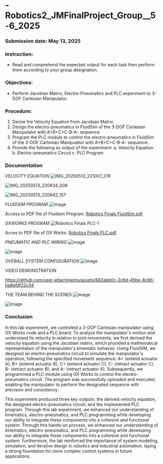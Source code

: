 # -Robotics2_JMFinalProject_Group__5-6_2025

### Submission date: May 13, 2025

### Instruction: 
- Read and comprehend the expected output for each task then perform them according to your group
designation.

### Objectives: 
- Perform Jacobian Matrix, Electro-Pneumatics and PLC experiment to 3-DOF Cartesian Manipulator.   

### Procedure:
1. Derive the Velocity Equation from Jacobian Matrix.
2. Design the electro-pneumatics in FluidSim of the 3-DOF Cartesian Manipulator with A+B+C+C-B-A- sequence.
3. Program the PLC module to control the electro-pneumatics in FluidSim of the 3-DOF Cartesian Manipulator
with A+B+C+C-B-A- sequence.
4. Provide the following as output of the experiment:
    a. Velocity Equation
    b. Electro-pneumatics Circuit
    c. PLC Program

### Documentation

*VELOCITY EQUATION*
![IMG_20250513_221007_276](https://github.com/user-attachments/assets/273b1ee3-272a-4caa-b932-5ae9a5373bfb)

![IMG_20250513_220834_008](https://github.com/user-attachments/assets/f200bbf5-ede2-4c9e-bd53-60af8346fdf6)

![IMG_20250513_220842_157](https://github.com/user-attachments/assets/d82e9963-49f6-46e9-8e4a-530dd37426b6)


*FLUIDSIM PROGRAM*
![image](https://github.com/user-attachments/assets/88700624-8d75-4264-8563-a0fc68271d76)

Access to PDF file of Fluidsim Program: [Robotics Finals FluidSim.pdf](https://github.com/user-attachments/files/20181231/Robotics.Finals.FluidSim.pdf)


*GXWORKS PROGRAM*
![Robotics Finals PLC-1](https://github.com/user-attachments/assets/86bb8fd9-dde7-4704-98f2-6551fd4974a5)

Acces to PDF file of GX Works: [Robotics Finals PLC.pdf](https://github.com/user-attachments/files/20181219/Robotics.Finals.PLC.pdf)

*PNEUMATIC AND PLC WIRING*
![image](https://github.com/user-attachments/assets/5b0c6570-4153-46c5-b438-db8b642e98de)

![image](https://github.com/user-attachments/assets/3bb03576-33c9-4736-88c2-a6ded8ff26c2)

*OVERALL SYSTEM CONFIGURATION*
![image](https://github.com/user-attachments/assets/40943791-89a4-421f-92b4-88a9b61d54ef)


VIDEO DEMONSTRATION 

https://github.com/user-attachments/assets/842abb0c-2c6d-45be-8c86-ba8efdf22c04



THE TEAM BEHIND THE SCENES 
![image](https://github.com/user-attachments/assets/ccdbf9f5-74b9-40b9-a403-f0e032b3e68a)

![image](https://github.com/user-attachments/assets/77e640ef-bab2-4aee-871a-1f33dfbba0e0)


### Conclusion
In this lab experiment, we controlled a 3-DOF Cartesian manipulator using GX Works code and a PLC board. To analyze the manipulator's motion and understand its velocity in relation to joint movements, we first derived the velocity equation using the Jacobian matrix, which provided a mathematical representation of the manipulator's kinematic behavior. Using FluidSIM, we designed an electro-pneumatics circuit to simulate the manipulator's operation, following the specified movement sequence: A+ (extend actuator A), B+ (extend actuator B), C+ (extend actuator C), C- (retract actuator C), B- (retract actuator B), and A- (retract actuator A). Subsequently, we programmed a PLC module using GX Works to control the electro-pneumatics circuit. The program was successfully uploaded and executed, enabling the manipulator to perform the designated sequence with precision and consistency.

This experiment produced three key outputs: the derived velocity equation, the designed electro-pneumatics circuit, and the implemented PLC program. Through this lab experiment, we enhanced our understanding of kinematics, electro-pneumatics, and PLC programming while developing our ability to integrate these components into a cohesive and functional system. Through this hands-on process, we enhanced our understanding of kinematics, electro-pneumatics, and PLC programming while developing our ability to integrate these components into a cohesive and functional system. Furthermore, the lab reinforced the importance of system modeling, simulation, and iterative design in robotics and industrial automation, laying a strong foundation for more complex control systems in future applications.

